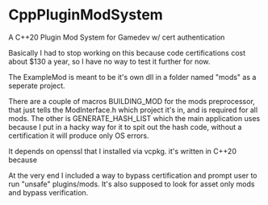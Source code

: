 # CppPluginModSystem
A C++20 Plugin Mod System for Gamedev w/ cert authentication


Basically I had to stop working on this because code certifications cost about $130 a year, so I have no way to test it further for now.

The ExampleMod is meant to be it's own dll in a folder named "mods" as a seperate project.

There are a couple of macros BUILDING_MOD for the mods preprocessor, that just tells the ModInterface.h which project it's in, and is required for all mods.
The other is GENERATE_HASH_LIST which the main application uses because I put in a hacky way for it to spit out the hash code, without a certification it will produce only OS errors.

It depends on openssl that I installed via vcpkg. it's written in C++20 because <filesystem>

At the very end I included a way to bypass certification and prompt user to run "unsafe" plugins/mods. It's also supposed to look for asset only mods and bypass verification.
